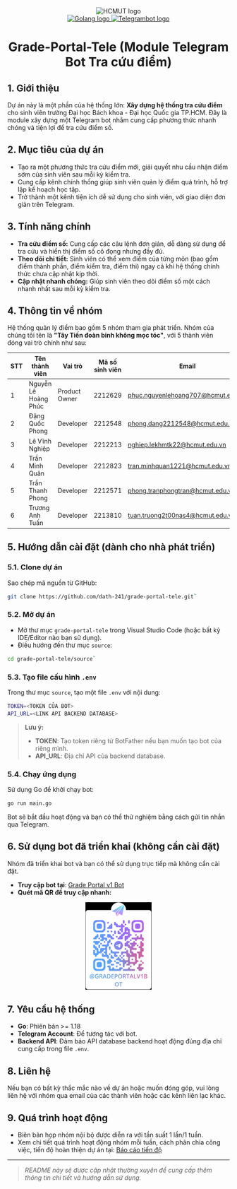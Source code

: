 <div align="center">
   <img src="https://hcmut.edu.vn/img/nhanDienThuongHieu/bk_name_en.png" alt="HCMUT logo" width="700">
</div>
<div align="center">
  <a href="">
    <img src="https://cdn3d.iconscout.com/3d/free/thumb/free-golang-3d-icon-download-in-png-blend-fbx-gltf-file-formats--google-logo-go-programming-language-coding-lang-pack-logos-icons-7578004.png" alt="Golang logo" width="140" height="140">
    <img src="https://telegram-bot-sdk.com/img/hero-logo.png" alt="Telegrambot logo" width="140" height="140">
  </a>
  <h1 align="center"> Grade-Portal-Tele (Module Telegram Bot Tra cứu điểm)</h1>
</div>

## 1. Giới thiệu

Dự án này là một phần của hệ thống lớn: **Xây dựng hệ thống tra cứu điểm** cho sinh viên trường Đại học Bách khoa - Đại học Quốc gia TP.HCM. Đây là module xây dựng một Telegram bot nhằm cung cấp phương thức nhanh chóng và tiện lợi để tra cứu điểm số.

## 2. Mục tiêu của dự án

- Tạo ra một phương thức tra cứu điểm mới, giải quyết nhu cầu nhận điểm sớm của sinh viên sau mỗi kỳ kiểm tra.
- Cung cấp kênh chính thống giúp sinh viên quản lý điểm quá trình, hỗ trợ lập kế hoạch học tập.
- Trở thành một kênh tiện ích dễ sử dụng cho sinh viên, với giao diện đơn giản trên Telegram.

## 3. Tính năng chính

- **Tra cứu điểm số:** Cung cấp các câu lệnh đơn giản, dễ dàng sử dụng để tra cứu và hiển thị điểm số cô đọng nhưng đầy đủ.
- **Theo dõi chi tiết:** Sinh viên có thể xem điểm của từng môn (bao gồm điểm thành phần, điểm kiểm tra, điểm thi) ngay cả khi hệ thống chính thức chưa cập nhật kịp thời.
- **Cập nhật nhanh chóng:** Giúp sinh viên theo dõi điểm số một cách nhanh nhất sau mỗi kỳ kiểm tra.

## 4. Thông tin về nhóm

Hệ thống quản lý điểm bao gồm 5 nhóm tham gia phát triển. Nhóm của chúng tôi tên là **"Tây Tiến đoàn binh không mọc tóc"**, với 5 thành viên đóng vai trò chính như sau:

| STT | Tên thành viên           | Vai trò         | Mã số sinh viên | Email                                                     | GitHub                                       |
|-----|--------------------------|-----------------|-----------------|-----------------------------------------------------------|----------------------------------------------|
| 1   | Nguyễn Lê Hoàng Phúc     | Product Owner   | 2212629         | [phuc.nguyenlehoang707@hcmut.edu.vn](mailto:phuc.nguyenlehoang707@hcmut.edu.vn) | [Huangfu1204](https://github.com/Huangfu1204) |
| 2   | Đặng Quốc Phong          | Developer       | 2212548         | [phong.dang2212548@hcmut.edu.vn](mailto:phong.dang2212548@hcmut.edu.vn)         | [phongdang17183](https://github.com/phongdang17183) |
| 3   | Lê Vĩnh Nghiệp           | Developer       | 2212213         | [nghiep.lekhmtk22@hcmut.edu.vn](mailto:nghiep.lekhmtk22@hcmut.edu.vn)           | [vinhnghiep0811](https://github.com/vinhnghiep0811) |
| 4   | Trần Minh Quân           | Developer       | 2212823         | [tran.minhquan1221@hcmut.edu.vn](mailto:tran.minhquan1221@hcmut.edu.vn)         | [Dopalan](https://github.com/Dopalan)         |
| 5   | Trần Thanh Phong         | Developer       | 2212571         | [phong.tranphongtran@hcmut.edu.vn](mailto:phong.tranphongtran@hcmut.edu.vn)         | [Rabbit-204](https://github.com/rabbit-204)   |
| 6   | Trương Anh Tuấn          | Developer       | 2213810         | [tuan.truong2t00nas4@hcmut.edu.vn](mailto:tuan.truong2t00nas4@hcmut.edu.vn)     | [tuntrng](https://github.com/tuntrng)         |

## 5. Hướng dẫn cài đặt (dành cho nhà phát triển)

### 5.1. Clone dự án

Sao chép mã nguồn từ GitHub:

```bash
git clone https://github.com/dath-241/grade-portal-tele.git`
```

### 5.2. Mở dự án

- Mở thư mục `grade-portal-tele` trong Visual Studio Code (hoặc bất kỳ IDE/Editor nào bạn sử dụng).
- Điều hướng đến thư mục `source`:

```bash
cd grade-portal-tele/source`
```

### 5.3. Tạo file cấu hình `.env`

Trong thư mục `source`, tạo một file `.env` với nội dung:

```bash
TOKEN=<TOKEN CỦA BOT>
API_URL=<LINK API BACKEND DATABASE>
```

> **Lưu ý:**
>
> - **TOKEN**: Tạo token riêng từ BotFather nếu bạn muốn tạo bot của riêng mình.
> - **API_URL**: Địa chỉ API của backend database.

### 5.4. Chạy ứng dụng

Sử dụng Go để khởi chạy bot:

```bash
go run main.go
```

Bot sẽ bắt đầu hoạt động và bạn có thể thử nghiệm bằng cách gửi tin nhắn qua Telegram.

## 6. Sử dụng bot đã triển khai (không cần cài đặt)

Nhóm đã triển khai bot và bạn có thể sử dụng trực tiếp mà không cần cài đặt.

- **Truy cập bot tại**: [Grade Portal v1 Bot](https://t.me/Gradeportalv1BOT)
- **Quét mã QR để truy cập nhanh:**

<div align="center">
  <img src="report/img/QR_TelegramBot.jpg" alt="QR Code Telegram Bot" width="150" />
</div>

## 7. Yêu cầu hệ thống

- **Go**: Phiên bản >= 1.18
- **Telegram Account**: Để tương tác với bot.
- **Backend API**: Đảm bảo API database backend hoạt động đúng địa chỉ cung cấp trong file `.env`.

## 8. Liên hệ

Nếu bạn có bất kỳ thắc mắc nào về dự án hoặc muốn đóng góp, vui lòng liên hệ với nhóm qua email của các thành viên hoặc các kênh liên lạc khác.

## 9. Quá trình hoạt động

- Biên bản họp nhóm nội bộ được diễn ra với tần suất 1 lần/1 tuần.
- Xem chi tiết quá trình hoạt động nhóm mỗi tuần, cách phân chia công việc, tiến độ hoàn thiện dự án tại: [Báo cáo tiến độ](https://github.com/dath-241/grade-portal-tele/blob/main/report/Gerneral_Report.md)

---

> *README này sẽ được cập nhật thường xuyên để cung cấp thêm thông tin chi tiết và hướng dẫn sử dụng.*

